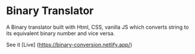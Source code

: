 # Binary Translator

A Binary translator built with Html, CSS, vanilla JS which converts string to its equivalent binary number and vice versa.

See it [Live] (https://binary-conversion.netlify.app/)
